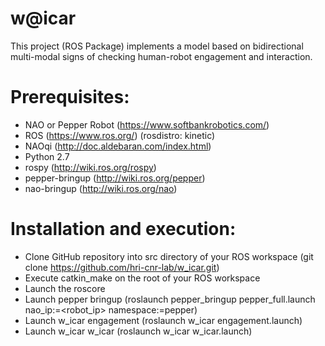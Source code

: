 # w@icar
This project (ROS Package) implements a model based on bidirectional multi-modal signs of checking human-robot engagement and interaction.

# Prerequisites:
- NAO or Pepper Robot (https://www.softbankrobotics.com/)
- ROS (https://www.ros.org/) (rosdistro: kinetic)
- NAOqi (http://doc.aldebaran.com/index.html) 
- Python 2.7
- rospy (http://wiki.ros.org/rospy)
- pepper-bringup (http://wiki.ros.org/pepper)
- nao-bringup (http://wiki.ros.org/nao)

# Installation and execution:
- Clone GitHub repository into src directory of your ROS workspace
	(git clone https://github.com/hri-cnr-lab/w_icar.git)
- Execute catkin_make on the root of your ROS workspace
- Launch the roscore
- Launch pepper bringup (roslaunch pepper_bringup pepper_full.launch nao_ip:=<robot_ip> namespace:=pepper)
- Launch w_icar engagement (roslaunch  w_icar engagement.launch)
- Launch w_icar w_icar (roslaunch w_icar w_icar.launch)



